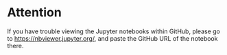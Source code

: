# Attention

If you have trouble viewing the Jupyter notebooks within GitHub, please go to https://nbviewer.jupyter.org/, and paste the GitHub URL of the notebook there.
